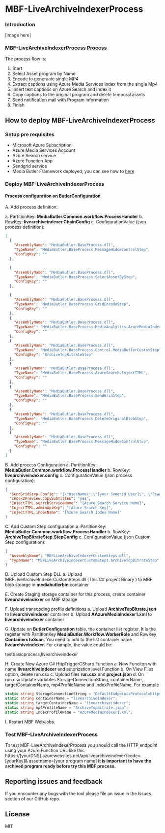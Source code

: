 
# MBF-LiveArchiveIndexerProcess
### Introduction

[image here]
### MBF-LiveArchiveIndexerProcess Process
The process flow is:
1. Start
2. Select Asset program by Name
2. Encode to generaate single MP4
3. Extract captions using Azure Media Services Index from the single Mp4
4. Insert text captions on Azure Search and index it
4. Copy captions to the original program and delete temporal assets
5. Send notification mail with Program information
6. Finish

## How to deploy MBF-LiveArchiveIndexerProcess


### Setup pre requisites
* Microsoft Azure Subscription
* Azure Media Services Account
* Azure Search service
* Azure Function App
* Sendgrid service
* Media Butler Framework deployed, you can see how to [here](http://aka.ms/mediabutlerframework) 

### Deploy MBF-LiveArchiveIndexerProcess

#### Process configuration on ButlerConfiguration
A. Add process definition:

a. PartitionKey: **MediaButler.Common.workflow.ProcessHandler**
b.  RowKey: **livearchiveindexer.ChainConfig**
c.  ConfigurationValue (json process definition):
```json
[
  {
    "AssemblyName": "MediaButler.BaseProcess.dll",
    "TypeName": "MediaButler.BaseProcess.MessageHiddeControlStep",
    "ConfigKey": ""
  },

  {
    "AssemblyName": "MediaButler.BaseProcess.dll",
    "TypeName": "MediaButler.BaseProcess.SelectAssetByStep",
    "ConfigKey": ""
  },

  {
    "AssemblyName": "MediaButler.BaseProcess.dll",
    "TypeName": "MediaButler.BaseProcess.GridEncodeStep",
    "ConfigKey": ""
  },
  {
    "AssemblyName": "MediaButler.BaseProcess.dll",
    "TypeName": "MediaButler.BaseProcess.MediaAnalytics.AzureMediaIndexer2Step",
    "ConfigKey": ""
  },
  {
    "AssemblyName": "MediaButler.BaseProcess.dll",
    "TypeName": "MediaButler.BaseProcess.Control.MediaButlerCustomStep",
    "ConfigKey": "ArchiveTopBitrateStep"
  },
  {
    "AssemblyName": "MediaButler.BaseProcess.dll",
    "TypeName": "MediaButler.BaseProcess.AzureSearch.InjectTTML",
    "ConfigKey": ""
  },
  {
    "AssemblyName": "MediaButler.BaseProcess.dll",
    "TypeName": "MediaButler.BaseProcess.SendGridStep",
    "ConfigKey": ""
  },
  {
    "AssemblyName": "MediaButler.BaseProcess.dll",
    "TypeName": "MediaButler.BaseProcess.DeleteOriginalBlobStep",
    "ConfigKey": ""
  },
  {
    "AssemblyName": "MediaButler.BaseProcess.dll",
    "TypeName": "MediaButler.BaseProcess.MessageHiddeControlStep",
    "ConfigKey": ""
  }
]
```
B. Add process Configuration
a. PartitionKey: **MediaButler.Common.workflow.ProcessHandler**
b.  RowKey: **livearchiveindexer.config**
c.  ConfigurationValue (json process configuration):
```json
{
  "SendGridStep.Config": "{\"UserName\":\"[your Sengrid User]\", \"Pswd\":\"[your Password Sengrid]\", \"To\":\"[TO mail address]\", \"FromName\":\"MBF Notification\", \"FromMail\":\"[From mail address]\"}",
  "Index2Preview.CopySubTitles": "yes",
  "InjectTTML.searchServiceName": "[Azure Search Service Name]",
  "InjectTTML.adminApiKey": "[Azure Search Key]",
  "InjectTTML.indexName": "[Azure Search Ibdex Name]"
}
```
C. Add Custom Step configuration
a. PartitionKey: **MediaButler.Common.workflow.ProcessHandler**
b.  RowKey: **ArchiveTopBitrateStep.StepConfig**
c.  ConfigurationValue (json Custom Step configuration):
```json
{
  "AssemblyName": "MBFLiveArchiveIndexerCustomSteps.dll",
  "TypeName": "MBFLiveArchiveIndexerCustomSteps.ArchiveTopBitrateStep"
}
```
D. Upload Custom Step DLL
a. Upload MBFLiveArchiveIndexerCustomSteps.dll (This C# project Binary ) to MBF blob stoarge in **mediabutlerbin** container 

E. Create Staging storage container for this process, create container **livearchiveindexer** on MBF stoarge

F. Upload transcoding profile definitions
a. Upload **ArchiveTopBitrate.json** to **livearchiveindexer** container
b. Upload **AAzureMediaIndexer1.xml** to **livearchiveindexer** container

G. Update  on **ButlerConfiguration** table, the container list register.  It is the
register with PartitionKey **MediaButler.Workflow.WorkerRole** and
RowKey **ContainersToScan**. You need to add to the list container name
**livearchiveindexer**. For example, the value could be:

testbasicprocess,livearchiveindexer

H. Create New Azure C# HttpTriggerCSharp  Function
a. New Funciton with name **livearchiveindexer** and autorization level Function
b. On View Files option, delete run.csx
c. Upload files **run.csx** and **project.json**
d. On run.csx Update  variables StorageConnectionString, containerName, targetContainerName, mp4ProfileName and IndexProfileName. For example

```cs
static string StorageConnectionString = "DefaultEndpointsProtocol=https;AccountName=XXXXXX;AccountKey=XXXXXXXXXXX";
static string containerName = "livearchiveindexer";
static string targetContainerName = "livearchiveindexer";
static string mp4ProfileName = "ArchiveTopBitrate.json";
static string IndexProfileName = "AzureMediaIndexer1.xml";
```
I. Restart MBF WebJobs.

### Test MBF-LiveArchiveIndexerProcess
To test MBF-LiveArchiveIndexerProcess you should call the HTTP endpoint using your Azure Function URL like this 
https://[yourDNS].azurewebsites.net/api/livearchiveindexer?code=[yourKey]& assetname=[your program name]
**it is important to have the archived program ready before try this MBF process.**

Reporting issues and feedback
-----------------------------
If you encounter any bugs with the tool please file an issue in the Issues section of our GitHub repo.

License
------------
MIT
